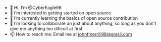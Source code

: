 - 👋 Hi, I’m @CyberEagle98
- 👀 I’m interested in getting started on open source
- 🌱 I’m currently learning the basics of open source contribution
- 💞️ I’m looking to collaborate on just about anything, so long as you don't give me anything too dificult at first
- 📫 How to reach me: Email me at johnfmerrill98@gmail.com

<!---
CyberEagle98/CyberEagle98 is a ✨ special ✨ repository because its `README.md` (this file) appears on your GitHub profile.
You can click the Preview link to take a look at your changes.
--->
